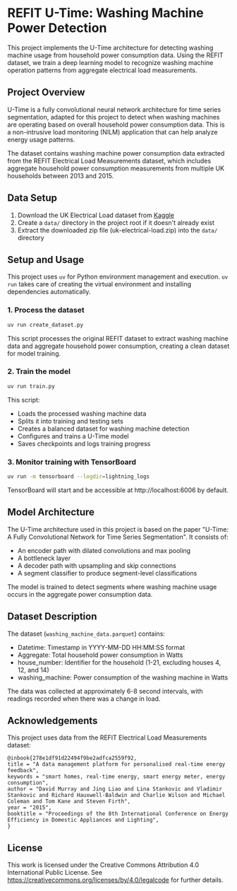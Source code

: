 # REFIT U-Time: Washing Machine Power Detection

This project implements the U-Time architecture for detecting washing machine usage from household power consumption data. Using the REFIT dataset, we train a deep learning model to recognize washing machine operation patterns from aggregate electrical load measurements.

## Project Overview

U-Time is a fully convolutional neural network architecture for time series segmentation, adapted for this project to detect when washing machines are operating based on overall household power consumption data. This is a non-intrusive load monitoring (NILM) application that can help analyze energy usage patterns.

The dataset contains washing machine power consumption data extracted from the REFIT Electrical Load Measurements dataset, which includes aggregate household power consumption measurements from multiple UK households between 2013 and 2015.

## Data Setup

1. Download the UK Electrical Load dataset from [Kaggle](https://www.kaggle.com/datasets/kyleahmurphy/uk-electrical-load/data)
2. Create a `data/` directory in the project root if it doesn't already exist
3. Extract the downloaded zip file (uk-electrical-load.zip) into the `data/` directory

## Setup and Usage

This project uses `uv` for Python environment management and execution. `uv run` takes care of creating the virtual environment and installing dependencies automatically.

### 1. Process the dataset

```bash
uv run create_dataset.py
```

This script processes the original REFIT dataset to extract washing machine data and aggregate household power consumption, creating a clean dataset for model training.

### 2. Train the model

```bash
uv run train.py
```

This script:
- Loads the processed washing machine data
- Splits it into training and testing sets
- Creates a balanced dataset for washing machine detection
- Configures and trains a U-Time model
- Saves checkpoints and logs training progress

### 3. Monitor training with TensorBoard

```bash
uv run -m tensorboard --logdir=lightning_logs
```

TensorBoard will start and be accessible at http://localhost:6006 by default.

## Model Architecture

The U-Time architecture used in this project is based on the paper "U-Time: A Fully Convolutional Network for Time Series Segmentation". It consists of:

- An encoder path with dilated convolutions and max pooling
- A bottleneck layer
- A decoder path with upsampling and skip connections
- A segment classifier to produce segment-level classifications

The model is trained to detect segments where washing machine usage occurs in the aggregate power consumption data.

## Dataset Description

The dataset (`washing_machine_data.parquet`) contains:

- Datetime: Timestamp in YYYY-MM-DD HH:MM:SS format
- Aggregate: Total household power consumption in Watts
- house_number: Identifier for the household (1-21, excluding houses 4, 12, and 14)
- washing_machine: Power consumption of the washing machine in Watts

The data was collected at approximately 6-8 second intervals, with readings recorded when there was a change in load.

## Acknowledgements

This project uses data from the REFIT Electrical Load Measurements dataset:

```
@inbook{278e1df91d22494f9be2adfca2559f92,
title = "A data management platform for personalised real-time energy feedback",
keywords = "smart homes, real-time energy, smart energy meter, energy consumption",
author = "David Murray and Jing Liao and Lina Stankovic and Vladimir Stankovic and Richard Hauxwell-Baldwin and Charlie Wilson and Michael Coleman and Tom Kane and Steven Firth",
year = "2015",
booktitle = "Proceedings of the 8th International Conference on Energy Efficiency in Domestic Appliances and Lighting",
}
```

## License

This work is licensed under the Creative Commons Attribution 4.0 International Public License. See https://creativecommons.org/licenses/by/4.0/legalcode for further details.